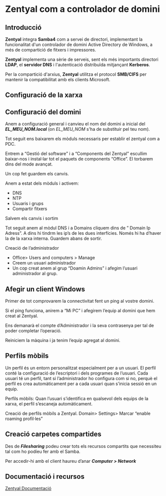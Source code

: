 # Zentyal com a controlador de domini

## Introducció

**Zentyal** integra **Samba4** com a servei de directori, implementant la funcionalitat d'un controlador de domini Active Directory de Windows, a més de compartició de fitxers i impressores.

**Zentyal** implementa una sèrie de serveis, sent els més importants directori **LDAP**, el **servidor DNS** i l'autenticació distribuïda mitjançant **Kerberos**.

Per la compartició d'arxius, **Zentyal** utilitza el protocol **SMB/CIFS** per mantenir la compatibilitat amb els clients Microsoft. 

## Configuració de la xarxa

## Configuració del domini

Anem a configuració general i canvieu el nom del domini a inicial del **_EL_MEU_NOM.local_** (on _EL_MEU_NOM_ s'ha de substituir pel teu nom). 

Tot seguit ens baixarem els mòduls necessaris per establir el zentyal com a PDC.

Entrem a “Gestió del software” i a “Components del Zentyal”
escullim baixar-nos i instal·lar tot el paquets de components
“Office”. El torbarem dins del mode avançat.

Un cop fet guardem els canvis.

Anem a estat dels mòduls i activem:
* DNS
* NTP
* Usuaris i grups
* Compartir fitxers

Salvem els canvis i sortim

Tot seguit anem al mòdul DNS i a Domains cliquem dins de ” Domain Ip Adress”. A dins hi tindrm les ip’s de les dues interfícies. Només hi ha d’haver la de la xarxa interna. Guardem abans de sortir.

Creació de l’administrador
* Office> Users and computers > Manage
* Creem un usuari administrador
* Un cop creat anem al grup “Doamin Admins” i afegim l’usuari
administrador al grup.

## Afegir un client Windows

Primer de tot comprovarem la connectivitat fent un ping al vostre domini.

Si el ping funciona, anirem a “Mi PC” i afegirem l’equip al domini que hem creat al Zentyal.

Ens demanarà el compte d’Administrador i la seva contrasenya per tal de poder completar l’operació.

Reiniciem la màquina i ja tenim l’equip agregat al domini.

## Perfils mòbils

Un perfil és un entorn personalitzat especialment per a un usuari. El perfil conté la configuració de l’escriptori i dels programes de l’usuari. Cada usuari té un perfil, tant si l’administrador ho configura com si no, perquè el perfil es crea automàticament per a cada usuari quan s’inicia sessió en un equip.

Perfils mòbils: Quan l’usuari s’identifica en qualsevol dels equips de la xarxa, el perfil s’escaneja automàticament.

Creació de perfils mòbils a Zentyal. Domain> Settings> Marcar “enable roaming profil·les”

## Creació carpetes compartides

Des de **_Filesharing_** podeu crear tots els recursos compartits que necessiteu
tal com ho podíeu fer amb el Samba.

Per accedir-hi amb el client haureu d’anar **_Computer > Network_**

## Documentació i recursos

[Zentyal Documentació](https://wiki.zentyal.org/wiki/Es/4.1/Usuarios,_Equipos_y_Comparticion_de_ficheros)